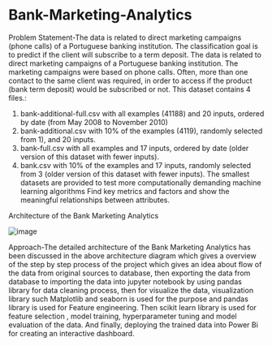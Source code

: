 # Bank-Marketing-Analytics

Problem Statement-The data is related to direct marketing campaigns (phone calls) of a Portuguese banking institution. The classification goal is to predict if the client will subscribe to a term deposit. 
The data is related to direct marketing campaigns of a Portuguese banking institution. The marketing campaigns were based on phone calls. Often, more than one contact to the same client was required, in order to access if the product (bank term deposit) would be subscribed or not. 
This dataset contains 4 files.: 
1) bank-additional-full.csv with all examples (41188) and 20 inputs, ordered by date (from May 2008 to November 2010) 
2) bank-additional.csv with 10% of the examples (4119), randomly selected from 1), and 20 inputs. 
3) bank-full.csv with all examples and 17 inputs, ordered by date (older version of this dataset with fewer inputs). 
4) bank.csv with 10% of the examples and 17 inputs, randomly selected from 3 (older version of this dataset with fewer inputs). 
The smallest datasets are provided to test more computationally demanding machine learning algorithms 
Find key metrics and factors and show the meaningful relationships between attributes. 

Architecture of the Bank Marketing Analytics

![image](https://user-images.githubusercontent.com/54885297/230936392-59df36be-b173-4abb-8430-165d4aaa9f0a.png)


Approach-The detailed architecture of the Bank Marketing Analytics has been discussed in the above architecture diagram which gives a overview of the step by step process of the project which gives an idea about flow of the data from original sources to database, then exporting the data from database to importing the data into jupyter notebook by using pandas library for data cleaning process, then for visualize the data, visualization library such Matplotlib and seaborn is used for the purpose and pandas library is used for Feature engineering. Then scikit learn library is used for feature selection , model training, hyperparameter tuning and model evaluation of the data. And finally, deploying the trained data into Power Bi for creating an interactive dashboard.
